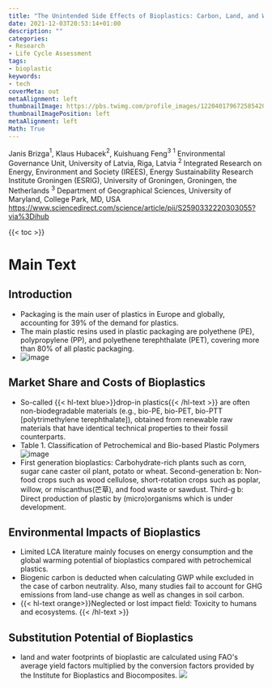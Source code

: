 ```yaml
---
title: "The Unintended Side Effects of Bioplastics: Carbon, Land, and Water Footprints"
date: 2021-12-03T20:53:14+01:00
description: ""
categories:
- Research
- Life Cycle Assessment
tags:
- bioplastic
keywords:
- tech
coverMeta: out
metaAlignment: left
thumbnailImage: https://pbs.twimg.com/profile_images/1220401796725854208/-cuJ-hzz_400x400.jpg
thumbnailImagePosition: left
metaAlignment: left
Math: True
---
```


<!--more-->
Janis Brizga$^1$, Klaus Hubacek$^2$, Kuishuang Feng$^3$
$^1$ Environmental Governance Unit, University of Latvia, Riga, Latvia
$^2$ Integrated Research on Energy, Environment and Society (IREES), Energy Sustainability Research Institute Groningen (ESRIG), University of Groningen, Groningen, the Netherlands
$^3$ Department of Geographical Sciences, University of Maryland, College Park, MD, USA
https://www.sciencedirect.com/science/article/pii/S2590332220303055?via%3Dihub

{{< toc >}}
# Main Text
## Introduction

* Packaging is the main user of plastics in Europe and globally, accounting for 39% of the demand for plastics.
* The main plastic resins used in plastic packaging are polyethene (PE), polypropylene (PP), and polyethene terephthalate (PET), covering more than 80% of all plastic packaging.
* ![image](https://user-images.githubusercontent.com/65668613/144669956-2717f836-f868-4e09-bd38-f2181c1dbf29.png)

## Market Share and Costs of Bioplastics

* So-called {{< hl-text blue>}}drop-in plastics{{< /hl-text >}} are often non-biodegradable materials (e.g., bio-PE, bio-PET, bio-PTT [polytrimethylene terephthalate]), obtained from renewable raw materials that have identical technical properties to their fossil counterparts.
* Table 1. Classification of Petrochemical and Bio-based Plastic Polymers
![image](https://user-images.githubusercontent.com/65668613/144706345-50c46fe5-fc8b-4df9-8dc1-4297761951d7.png)
* First generation bioplastics: Carbohydrate-rich plants such as corn, sugar cane caster oil plant, potato or wheat. Second-generation b: Non-food crops such as wood cellulose, short-rotation crops such as poplar, willow, or miscanthus(芒草), and food waste or sawdust. Third-g b: Direct production of plastic by (micro)organisms which is under development.

## Environmental Impacts of Bioplastics
* Limited LCA literature mainly focuses on energy consumption and the global warming potential of bioplastics compared with petrochemical plastics.
* Biogenic carbon is deducted when calculating GWP while excluded in the case of carbon neutrality. Also, many studies fail to account for GHG emissions from land-use change as well as changes in soil carbon.
* {{< hl-text orange>}}Neglected or lost impact field: Toxicity to humans and ecosystems. {{< /hl-text >}}

## Substitution Potential of Bioplastics
* land and water footprints of bioplastic are calculated using FAO's average yield factors multiplied by the conversion factors provided by the Institute for Bioplastics and Biocomposites.
![](https://ars.els-cdn.com/content/image/1-s2.0-S2590332220303055-gr2.jpg)
